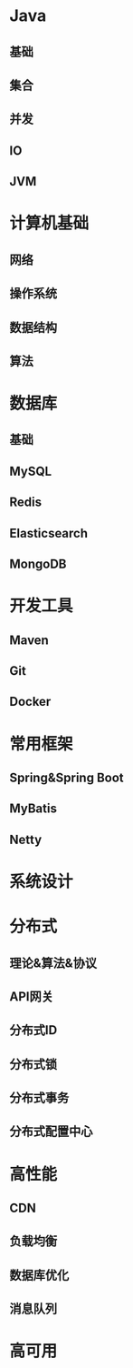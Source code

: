 # Java
## 基础
## 集合
## 并发
## IO
## JVM

# 计算机基础
## 网络
## 操作系统
## 数据结构
## 算法

# 数据库
## 基础
## MySQL
## Redis
## Elasticsearch
## MongoDB

# 开发工具
## Maven
## Git
## Docker

# 常用框架
## Spring&Spring Boot
## MyBatis
## Netty

# 系统设计
## 

# 分布式
## 理论&算法&协议
## API网关
## 分布式ID
## 分布式锁
## 分布式事务
## 分布式配置中心

# 高性能
## CDN
## 负载均衡
## 数据库优化
## 消息队列

# 高可用
## 
